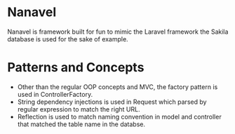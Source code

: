 # Nanavel
Nanavel is framework built for fun to mimic the Laravel framework the Sakila database is used for the sake of example.

# Patterns and Concepts
  - Other than the regular OOP concepts and MVC, the factory pattern is used in ControllerFactory.
  - String dependency injections is used in Request which parsed by regular expression to match the
    right URL.
  - Reflection is used to match naming convention in model and controller that matched the table name
    in the databse.
